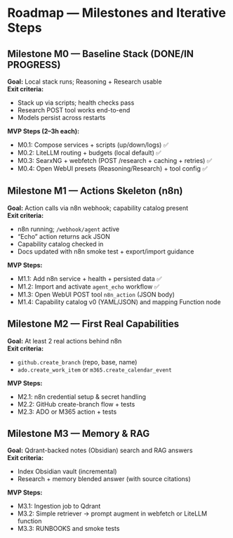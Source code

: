 # Roadmap — Milestones and Iterative Steps

## Milestone M0 — Baseline Stack (DONE/IN PROGRESS)
**Goal:** Local stack runs; Reasoning + Research usable  
**Exit criteria:**
- Stack up via scripts; health checks pass
- Research POST tool works end-to-end
- Models persist across restarts

**MVP Steps (2–3h each):**
- M0.1: Compose services + scripts (up/down/logs) ✅
- M0.2: LiteLLM routing + budgets (local default) ✅
- M0.3: SearxNG + webfetch (POST /research + caching + retries) ✅
- M0.4: Open WebUI presets (Reasoning/Research) + tool config ✅

## Milestone M1 — Actions Skeleton (n8n)
**Goal:** Action calls via n8n webhook; capability catalog present  
**Exit criteria:**
- n8n running; `/webhook/agent` active
- “Echo” action returns ack JSON
- Capability catalog checked in
- Docs updated with n8n smoke test + export/import guidance

**MVP Steps:**
- M1.1: Add n8n service + health + persisted data ✅
 - M1.2: Import and activate `agent_echo` workflow ✅
- M1.3: Open WebUI POST tool `n8n_action` (JSON body)
- M1.4: Capability catalog v0 (YAML/JSON) and mapping Function node

## Milestone M2 — First Real Capabilities
**Goal:** At least 2 real actions behind n8n  
**Exit criteria:**
- `github.create_branch` (repo, base, name)
- `ado.create_work_item` or `m365.create_calendar_event`

**MVP Steps:**
- M2.1: n8n credential setup & secret handling
- M2.2: GitHub create-branch flow + tests
- M2.3: ADO or M365 action + tests

## Milestone M3 — Memory & RAG
**Goal:** Qdrant-backed notes (Obsidian) search and RAG answers  
**Exit criteria:**
- Index Obsidian vault (incremental)
- Research + memory blended answer (with source citations)

**MVP Steps:**
- M3.1: Ingestion job to Qdrant
- M3.2: Simple retriever → prompt augment in webfetch or LiteLLM function
- M3.3: RUNBOOKS and smoke tests
